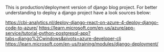 This is production/deployment version of django blog project.
For better understanding to deploy a django project have a look sources below:

https://cbi-analytics.nl/deploy-django-react-on-azure-4-deploy-django-code-to-azure/
https://learn.microsoft.com/en-us/azure/app-service/tutorial-python-postgresql-app?tabs=django%2Cwindows&pivots=azure-developer-cli
https://learn.microsoft.com/en-us/training/modules/django-deployment/
